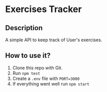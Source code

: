 # Exercises Tracker

## Description

A simple API to keep track of User's exercises.

## How to use it?

1. Clone this repo with Git.
2. Run `npm test`
3. Create a `.env` file with `PORT=3000`
4. If everything went well run `npm start`
